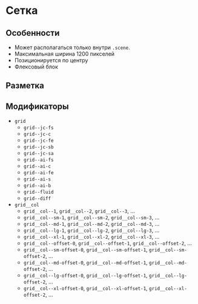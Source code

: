 # Сетка

## Особенности

* Может располагаться только внутри `.scene`.
* Максимальная ширина 1200 пикселей
* Позиционируется по центру
* Флексовый блок

## Разметка

## Модификаторы

* `grid`
  * `grid--jc-fs`
  * `grid--jc-c`
  * `grid--jc-fe`
  * `grid--jc-sb`
  * `grid--jc-sa`
  * `grid--ai-fs`
  * `grid--ai-c`
  * `grid--ai-fe`
  * `grid--ai-s`
  * `grid--ai-b`
  * `grid--fluid`
  * `grid--diff`
* `grid__col`
  * `grid__col--1`, `grid__col--2`, `grid__col--3`, …
  * `grid__col--sm-1`, `grid__col--sm-2`, `grid__col--sm-3`, …
  * `grid__col--md-1`, `grid__col--md-2`, `grid__col--md-3`, …
  * `grid__col--lg-1`, `grid__col--lg-2`, `grid__col--lg-3`, …
  * `grid__col--xl-1`, `grid__col--xl-2`, `grid__col--xl-3`, …
  * `grid__col--offset-0`, `grid__col--offset-1`, `grid__col--offset-2`, …
  * `grid__col--sm-offset-0`, `grid__col--sm-offset-1`, `grid__col--sm-offset-2`, …
  * `grid__col--md-offset-0`, `grid__col--md-offset-1`, `grid__col--md-offset-2`, …
  * `grid__col--lg-offset-0`, `grid__col--lg-offset-1`, `grid__col--lg-offset-2`, …
  * `grid__col--xl-offset-0`, `grid__col--xl-offset-1`, `grid__col--xl-offset-2`, …

